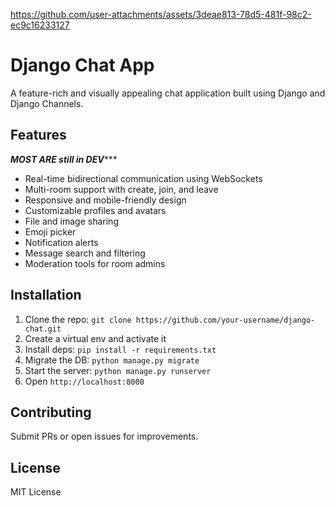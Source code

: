 

https://github.com/user-attachments/assets/3deae813-78d5-481f-98c2-ec9c16233127

# Django Chat App

A feature-rich and visually appealing chat application built using Django and Django Channels.

## Features
***MOST ARE still in DEV******
- Real-time bidirectional communication using WebSockets
- Multi-room support with create, join, and leave
- Responsive and mobile-friendly design
- Customizable profiles and avatars
- File and image sharing
- Emoji picker
- Notification alerts
- Message search and filtering
- Moderation tools for room admins

## Installation

1. Clone the repo: `git clone https://github.com/your-username/django-chat.git`
2. Create a virtual env and activate it
3. Install deps: `pip install -r requirements.txt`
4. Migrate the DB: `python manage.py migrate` 
5. Start the server: `python manage.py runserver`
6. Open `http://localhost:8000`

## Contributing

Submit PRs or open issues for improvements.

## License

MIT License
